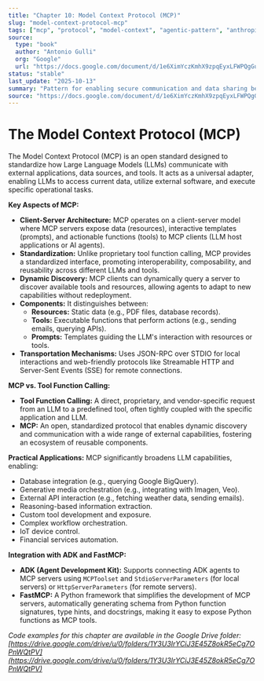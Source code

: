 ```yaml
---
title: "Chapter 10: Model Context Protocol (MCP)"
slug: "model-context-protocol-mcp"
tags: ["mcp", "protocol", "model-context", "agentic-pattern", "anthropic"]
source:
  type: "book"
  author: "Antonio Gulli"
  org: "Google"
  url: "https://docs.google.com/document/d/1e6XimYczKmhX9zpqEyxLFWPQgGuG0brp7Hic2sFl_qw/edit?usp=sharing"
status: "stable"
last_update: "2025-10-13"
summary: "Pattern for enabling secure communication and data sharing between AI models and external tools through standardized protocols."
source: "https://docs.google.com/document/d/1e6XimYczKmhX9zpqEyxLFWPQgGuG0brp7Hic2sFl_qw/edit?usp=sharing"
---
```


# The Model Context Protocol (MCP)

The Model Context Protocol (MCP) is an open standard designed to standardize how Large Language Models (LLMs) communicate with external applications, data sources, and tools. It acts as a universal adapter, enabling LLMs to access current data, utilize external software, and execute specific operational tasks.

**Key Aspects of MCP:**
*   **Client-Server Architecture:** MCP operates on a client-server model where MCP servers expose data (resources), interactive templates (prompts), and actionable functions (tools) to MCP clients (LLM host applications or AI agents).
*   **Standardization:** Unlike proprietary tool function calling, MCP provides a standardized interface, promoting interoperability, composability, and reusability across different LLMs and tools.
*   **Dynamic Discovery:** MCP clients can dynamically query a server to discover available tools and resources, allowing agents to adapt to new capabilities without redeployment.
*   **Components:** It distinguishes between:
    *   **Resources:** Static data (e.g., PDF files, database records).
    *   **Tools:** Executable functions that perform actions (e.g., sending emails, querying APIs).
    *   **Prompts:** Templates guiding the LLM's interaction with resources or tools.
*   **Transportation Mechanisms:** Uses JSON-RPC over STDIO for local interactions and web-friendly protocols like Streamable HTTP and Server-Sent Events (SSE) for remote connections.

**MCP vs. Tool Function Calling:**
*   **Tool Function Calling:** A direct, proprietary, and vendor-specific request from an LLM to a predefined tool, often tightly coupled with the specific application and LLM.
*   **MCP:** An open, standardized protocol that enables dynamic discovery and communication with a wide range of external capabilities, fostering an ecosystem of reusable components.

**Practical Applications:**
MCP significantly broadens LLM capabilities, enabling:
*   Database integration (e.g., querying Google BigQuery).
*   Generative media orchestration (e.g., integrating with Imagen, Veo).
*   External API interaction (e.g., fetching weather data, sending emails).
*   Reasoning-based information extraction.
*   Custom tool development and exposure.
*   Complex workflow orchestration.
*   IoT device control.
*   Financial services automation.

**Integration with ADK and FastMCP:**
*   **ADK (Agent Development Kit):** Supports connecting ADK agents to MCP servers using `MCPToolset` and `StdioServerParameters` (for local servers) or `HttpServerParameters` (for remote servers).
*   **FastMCP:** A Python framework that simplifies the development of MCP servers, automatically generating schema from Python function signatures, type hints, and docstrings, making it easy to expose Python functions as MCP tools.

_Code examples for this chapter are available in the Google Drive folder: [https://drive.google.com/drive/u/0/folders/1Y3U3IrYCiJ3E45Z8okR5eCg7OPnWQtPV](https://drive.google.com/drive/u/0/folders/1Y3U3IrYCiJ3E45Z8okR5eCg7OPnWQtPV)_
